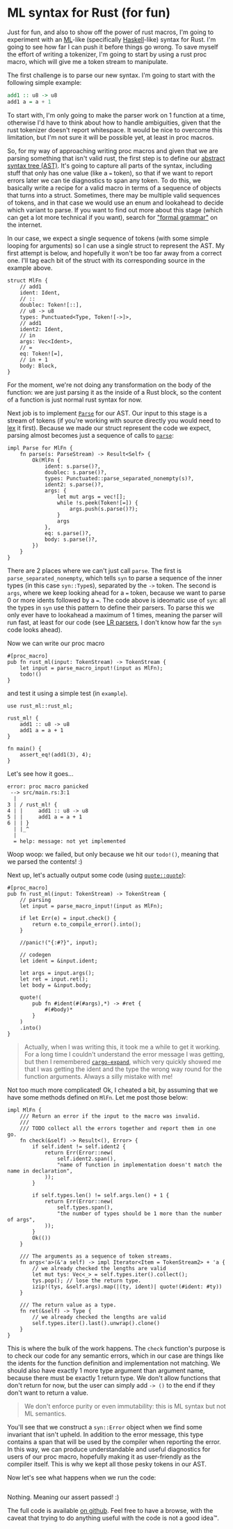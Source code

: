 # ML syntax for Rust (for fun)

Just for fun, and also to show off the power of rust macros, I'm going to experiment with an [ML]-like (specifically [Haskell]-like) syntax for Rust. I'm going to see how far I can push it before things go wrong. To save myself the effort of writing a tokenizer, I'm going to start by using a rust proc macro, which will give me a token stream to manipulate.

The first challenge is to parse our new syntax. I'm going to start with the following simple example:

```haskell
add1 :: u8 -> u8
add1 a = a + 1
```

To start with, I'm only going to make the parser work on 1 function at a time, otherwise I'd have to think about how to handle ambiguities, given that the rust tokenizer doesn't report whitespace. It would be nice to overcome this limitation, but I'm not sure it will be possible yet, at least in proc macros.

So, for my way of approaching writing proc macros and given that we are parsing something that isn't valid rust, the first step is to define our [abstract syntax tree (AST)][AST]. It's going to capture all parts of the syntax, including stuff that only has one value (like a `=` token), so that if we want to report errors later we can tie diagnostics to span any token. To do this, we basically write a recipe for a valid macro in terms of a sequence of objects that turns into a struct. Sometimes, there may be multiple valid sequences of tokens, and in that case we would use an enum and lookahead to decide which variant to parse. If you want to find out more about this stage (which can get a lot more technical if you want), search for ["formal grammar"] on the internet.

In our case, we expect a single sequence of tokens (with some simple looping for arguments) so I can use a single struct to represent the AST. My first attempt is below, and hopefully it won't be too far away from a correct one. I'll tag each bit of the struct with its corresponding source in the example above.

```rust,no_run,noplayground
struct MlFn {
    // add1
    ident: Ident,
    // ::
    doublec: Token![::],
    // u8 -> u8
    types: Punctuated<Type, Token![->]>,
    // add1
    ident2: Ident,
    // in
    args: Vec<Ident>,
    // =
    eq: Token![=],
    // in + 1
    body: Block,
}
```

For the moment, we're not doing any transformation on the body of the function: we are just parsing it as the inside of a Rust block, so the content of a function is just normal rust syntax for now.

Next job is to implement [`Parse`] for our AST. Our input to this stage is a stream of tokens (if you're working with source directly you would need to [lex] it first). Because we made our struct represent the code we expect, parsing almost becomes just a sequence of calls to [`parse`]:

```rust,no_run,noplayground
impl Parse for MlFn {
    fn parse(s: ParseStream) -> Result<Self> {
        Ok(MlFn {
            ident: s.parse()?,
            doublec: s.parse()?,
            types: Punctuated::parse_separated_nonempty(s)?,
            ident2: s.parse()?,
            args: {
                let mut args = vec![];
                while !s.peek(Token![=]) {
                    args.push(s.parse()?);
                }
                args
            },
            eq: s.parse()?,
            body: s.parse()?,
        })
    }
}
```

There are 2 places where we can't just call `parse`. The first is `parse_separated_nonempty`, which tells `syn` to parse a sequence of the inner types (in this case `syn::Type`s), separated by the `->` token. The second is `args`, where we keep looking ahead for a `=` token, because we want to parse 0 or more idents followed by a `=`. The code above is ideomatic use of `syn`: all the types in `syn` use this pattern to define their parsers. To parse this we only ever have to lookahead a maximum of 1 times, meaning the parser will run fast, at least for our code (see [LR parsers], I don't know how far the `syn` code looks ahead).

Now we can write our proc macro

```rust,no_run,noplayground
#[proc_macro]
pub fn rust_ml(input: TokenStream) -> TokenStream {
    let input = parse_macro_input!(input as MlFn);
    todo!()
}
```

and test it using a simple test (in `example`).

```rust,no_run,noplayground
use rust_ml::rust_ml;

rust_ml! {
    add1 :: u8 -> u8
    add1 a = a + 1
}

fn main() {
    assert_eq!(add1(3), 4);
}
```

Let's see how it goes...

```text
error: proc macro panicked
 --> src/main.rs:3:1
  |
3 | / rust_ml! {
4 | |     add1 :: u8 -> u8
5 | |     add1 a = a + 1
6 | | }
  | |_^
  |
  = help: message: not yet implemented
```

Woop woop: we failed, but only because we hit our `todo!()`, meaning that we parsed the contents! :)

Next up, let's actually output some code (using [`quote::quote`]):

```rust,no_run,noplayground
#[proc_macro]
pub fn rust_ml(input: TokenStream) -> TokenStream {
    // parsing
    let input = parse_macro_input!(input as MlFn);

    if let Err(e) = input.check() {
        return e.to_compile_error().into();
    }

    //panic!("{:#?}", input);

    // codegen
    let ident = &input.ident;

    let args = input.args();
    let ret = input.ret();
    let body = &input.body;

    quote!(
        pub fn #ident(#(#args),*) -> #ret {
            #(#body)*
        }
    )
    .into()
}
```

> Actually, when I was writing this, it took me a while to get it working. For a long time I couldn't understand the error message I was getting, but then I remembered [`cargo-expand`], which very quickly showed me that I was getting the ident and the type the wrong way round for the function arguments. Always a silly mistake with me!

Not too much more complicated! Ok, I cheated a bit, by assuming that we have some methods defined on `MlFn`. Let me post those below:

```rust,no_run,noplayground
impl MlFn {
    /// Return an error if the input to the macro was invalid.
    ///
    /// TODO collect all the errors together and report them in one go.
    fn check(&self) -> Result<(), Error> {
        if self.ident != self.ident2 {
            return Err(Error::new(
                self.ident2.span(),
                "name of function in implementation doesn't match the name in declaration",
            ));
        }

        if self.types.len() != self.args.len() + 1 {
            return Err(Error::new(
                self.types.span(),
                "the number of types should be 1 more than the number of args",
            ));
        }
        Ok(())
    }

    /// The arguments as a sequence of token streams.
    fn args<'a>(&'a self) -> impl Iterator<Item = TokenStream2> + 'a {
        // we already checked the lengths are valid
        let mut tys: Vec<_> = self.types.iter().collect();
        tys.pop(); // lose the return type.
        izip!(tys, &self.args).map(|(ty, ident)| quote!(#ident: #ty))
    }

    /// The return value as a type.
    fn ret(&self) -> Type {
        // we already checked the lengths are valid
        self.types.iter().last().unwrap().clone()
    }
}
```

This is where the bulk of the work happens. The `check` function's purpose is to check our code for any semantic errors, which in our case are things like the idents for the function definition and implementation not matching. We should also have exactly 1 more type argument than argument name, because there must be exactly 1 return type. We don't allow functions that don't return for now, but the user can simply add `-> ()` to the end if they don't want to return a value.

> We don't enforce purity or even immutability: this is ML syntax but not ML semantics.

You'll see that we construct a `syn::Error` object when we find some invariant that isn't upheld. In addition to the error message, this type contains a span that will be used by the compiler when reporting the error. In this way, we can produce understandable and useful diagnostics for users of our proc macro, hopefully making it as user-friendly as the compiler itself. This is why we kept all those pesky tokens in our AST.

Now let's see what happens when we run the code:

```text

```

Nothing. Meaning our assert passed! :)

The full code is available [on github][github.com/derekdreery/rust_ml]. Feel free to have a browse, with the caveat that trying to do anything useful with the code is not a good idea™.

[ML]: https://en.wikipedia.org/wiki/ML_(programming_language)
[Haskell]: https://www.haskell.org/
[AST]: https://en.wikipedia.org/wiki/Abstract_syntax_tree
["formal grammar"]: https://en.wikipedia.org/wiki/Formal_grammar
[`cargo-expand`]: https://github.com/dtolnay/cargo-expand
[`Parse`]: https://docs.rs/syn/1.0.54/syn/parse/trait.Parse.html
[`parse`]: https://docs.rs/syn/1.0.54/syn/parse/struct.ParseBuffer.html#method.parse
[`quote::quote`]: https://docs.rs/quote/1.0.7/quote/index.html
[LR parsers]: https://en.wikipedia.org/wiki/LR_parser
[github.com/derekdreery/rust_ml]: https://github.com/derekdreery/rust_ml
[lex]: https://en.wikipedia.org/wiki/Lexical_analysis
